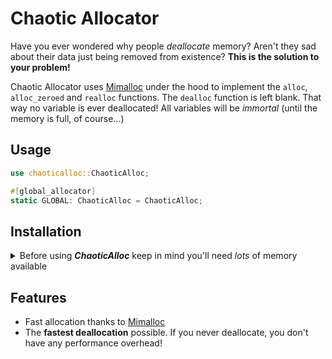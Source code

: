 # Chaotic Allocator
Have you ever wondered why people _deallocate_ memory? Aren't they sad about their data just being removed from
existence? **This is the solution to your problem!**

Chaotic Allocator uses [Mimalloc](https://github.com/purpleprotocol/mimalloc_rust) under the hood to implement the 
``alloc``, ``alloc_zeroed`` and ``realloc`` functions. The ``dealloc`` function is left blank. That way no variable is
ever deallocated! All variables will be _immortal_ (until the memory is full, of course...)

## Usage
```rust
use chaoticalloc::ChaoticAlloc;

#[global_allocator]
static GLOBAL: ChaoticAlloc = ChaoticAlloc;
```

## Installation
<details>
    <summary>Before using <b><i>ChaoticAlloc</i></b> keep in mind you'll need <i>lots</i> of memory available</summary>
    
    <code lang="toml">
        [dependencies]
        chaoticalloc = { git = "https://github.com/Techie-Pi/chaotic-allocator", version = "*" }
    </code>
</details>

## Features
- Fast allocation thanks to [Mimalloc](https://github.com/purpleprotocol/mimalloc_rust)
- The **fastest deallocation** possible. If you never deallocate, you don't have any performance overhead!
